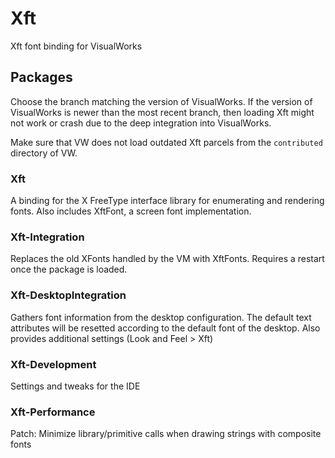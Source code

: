 # Xft
Xft font binding for VisualWorks

## Packages

Choose the branch matching the version of VisualWorks.
If the version of VisualWorks is newer than the most recent branch, then loading Xft might not work or crash due to the deep integration into VisualWorks.

Make sure that VW does not load outdated Xft parcels from the `contributed` directory of VW.

### Xft

A binding for the X FreeType interface library for enumerating and rendering fonts.
Also includes XftFont, a screen font implementation.

### Xft-Integration

Replaces the old XFonts handled by the VM with XftFonts.
Requires a restart once the package is loaded.

### Xft-DesktopIntegration

Gathers font information from the desktop configuration. 
The default text attributes will be resetted according to the default font of the desktop.
Also provides additional settings (Look and Feel > Xft)

### Xft-Development

Settings and tweaks for the IDE

### Xft-Performance

Patch: Minimize library/primitive calls when drawing strings with composite fonts